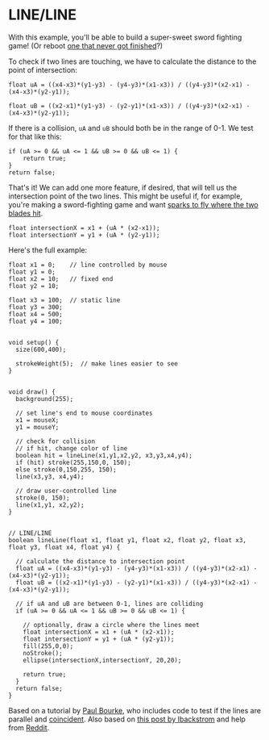 # LINE/LINE  
With this example, you'll be able to build a super-sweet sword fighting game! (Or reboot [one that never got finished](http://www.polygon.com/2014/9/19/6477103/neal-stephensons-kickstarter-clang-cancel)?)

To check if two lines are touching, we have to calculate the distance to the point of intersection:

	float uA = ((x4-x3)*(y1-y3) - (y4-y3)*(x1-x3)) / ((y4-y3)*(x2-x1) - (x4-x3)*(y2-y1));
	
	float uB = ((x2-x1)*(y1-y3) - (y2-y1)*(x1-x3)) / ((y4-y3)*(x2-x1) - (x4-x3)*(y2-y1));

If there is a collision, `uA` and `uB` should both be in the range of 0-1. We test for that like this:

	if (uA >= 0 && uA <= 1 && uB >= 0 && uB <= 1) {
		return true;
	}
	return false;

That's it! We can add one more feature, if desired, that will tell us the intersection point of the two lines. This might be useful if, for example, you're making a sword-fighting game and want [sparks to fly where the two blades hit](http://tvtropes.org/pmwiki/pmwiki.php/Main/SwordSparks).

	float intersectionX = x1 + (uA * (x2-x1));
    float intersectionY = y1 + (uA * (y2-y1));

Here's the full example:

	float x1 = 0;    // line controlled by mouse
	float y1 = 0;
	float x2 = 10;   // fixed end
	float y2 = 10;

	float x3 = 100;  // static line
	float y3 = 300;
	float x4 = 500;
	float y4 = 100;


	void setup() {
	  size(600,400);
	  
	  strokeWeight(5);  // make lines easier to see
	}


	void draw() {
	  background(255);
	  
	  // set line's end to mouse coordinates
	  x1 = mouseX;
	  y1 = mouseY;
	  
	  // check for collision
	  // if hit, change color of line
	  boolean hit = lineLine(x1,y1,x2,y2, x3,y3,x4,y4);
	  if (hit) stroke(255,150,0, 150);
	  else stroke(0,150,255, 150);
	  line(x3,y3, x4,y4);
	  
	  // draw user-controlled line
	  stroke(0, 150);
	  line(x1,y1, x2,y2);  
	}


	// LINE/LINE
	boolean lineLine(float x1, float y1, float x2, float y2, float x3, float y3, float x4, float y4) {

	  // calculate the distance to intersection point
	  float uA = ((x4-x3)*(y1-y3) - (y4-y3)*(x1-x3)) / ((y4-y3)*(x2-x1) - (x4-x3)*(y2-y1));
	  float uB = ((x2-x1)*(y1-y3) - (y2-y1)*(x1-x3)) / ((y4-y3)*(x2-x1) - (x4-x3)*(y2-y1));

	  // if uA and uB are between 0-1, lines are colliding
	  if (uA >= 0 && uA <= 1 && uB >= 0 && uB <= 1) {
	    
	    // optionally, draw a circle where the lines meet
	    float intersectionX = x1 + (uA * (x2-x1));
	    float intersectionY = y1 + (uA * (y2-y1));
	    fill(255,0,0);
	    noStroke();
	    ellipse(intersectionX,intersectionY, 20,20);
	    
	    return true;
	  }
	  return false;
	}

Based on a tutorial by [Paul Bourke](http://paulbourke.net/geometry/pointlineplane), who includes code to test if the lines are parallel and [coincident](http://mathworld.wolfram.com/CoincidentLines.html). Also based on [this post by Ibackstrom](http://community.topcoder.com/tc?module=Static&d1=tutorials&d2=geometry2) and help from [Reddit](http://www.reddit.com/r/math/comments/36dt75/what_does_this_equation_solve_for/crd5mcc).